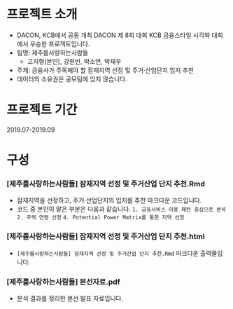 # 프로젝트 소개
- DACON, KCB에서 공동 개최 DACON 제 8회 대회 KCB 금융스타일 시각화 대회에서 우승한 프로젝트입니다.
- 팀명: 제주를사랑하는사람들
  - 고지형(본인), 강원빈, 박소연, 박재우
- 주제: 금융사가 주목해야 할 잠재지역 선정 및 주거·산업단지 입지 추천
- 데이터의 소유권은 공모팀에 있지 않습니다.

# 프로젝트 기간
2019.07-2019.09

# 구성
### [제주를사랑하는사람들] 잠재지역 선정 및 주거산업 단지 추천.Rmd
- 잠재지역을 선정하고, 주거·산업단지의 입지를 추천 마크다운 코드입니다.
- 코드 중 본인이 맡은 부분은 다음과 같습니다.
  `1. 금융서비스 이용 패턴 중심으로 분석`
  `2. 주력 연령 선정`
  `4. Potential Power Matrix를 통한 지역 선정`
### [제주를사랑하는사람들] 잠재지역 선정 및 주거산업 단지 추천.html
- `[제주를사랑하는사람들] 잠재지역 선정 및 주거산업 단지 추천.Rmd` 마크다운 출력물입니다.
### [제주를사랑하는사람들] 본선자료.pdf
- 분석 결과를 정리한 본선 발표 자료입니다.
